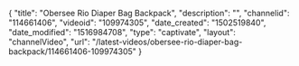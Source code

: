 {
    "title": "Obersee Rio Diaper Bag Backpack",
    "description": "",
    "channelid": "114661406",
    "videoid": "109974305",
    "date_created": "1502519840",
    "date_modified": "1516984708",
    "type": "captivate",
    "layout": "channelVideo",
    "url": "\/latest-videos\/obersee-rio-diaper-bag-backpack\/114661406-109974305"
}